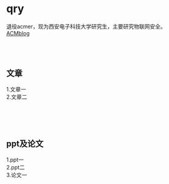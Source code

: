 # qry
退役acmer，现为西安电子科技大学研究生，主要研究物联网安全。<br>
[ACMblog](https://blog.csdn.net/SSimpLe_Y) <br>
<br>
<br>
<br>

## 文章
1.文章一 <br>
2.文章二 <br>
<br>
<br>
<br>
<br>

## ppt及论文
1.ppt一 <br>
2.ppt二 <br>
3.论文一 <br>

